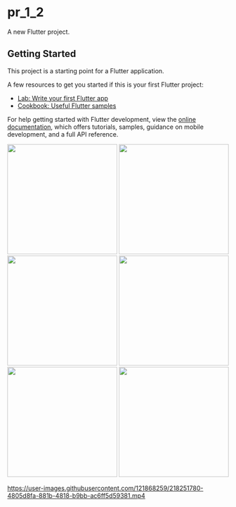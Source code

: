 # pr_1_2

A new Flutter project.

## Getting Started

This project is a starting point for a Flutter application.

A few resources to get you started if this is your first Flutter project:

- [Lab: Write your first Flutter app](https://docs.flutter.dev/get-started/codelab)
- [Cookbook: Useful Flutter samples](https://docs.flutter.dev/cookbook)

For help getting started with Flutter development, view the
[online documentation](https://docs.flutter.dev/), which offers tutorials,
samples, guidance on mobile development, and a full API reference.

<img src="https://user-images.githubusercontent.com/121868259/214127793-022d546e-3a22-47ea-b9ca-c49ee9ae230a.png" width="250px">
<img src="https://user-images.githubusercontent.com/121868259/214127930-d13c7565-3097-45a7-8f76-c773ed3ce47e.png" width="250px">
<img src="https://user-images.githubusercontent.com/121868259/214128055-bf73d7ee-504f-441c-9b6e-76821cd1cfd1.png" width="250px">
<img src="https://user-images.githubusercontent.com/121868259/214128160-a331d2a4-323c-4eac-8b3c-423984e4eed8.png" width="250px">
<img src="https://user-images.githubusercontent.com/121868259/214128632-42224a63-67f6-4b7e-8792-9887cd5470ad.png" width="250px">
<img src="https://user-images.githubusercontent.com/121868259/214128424-28232951-a9c1-4c9b-8d5e-bd3afec678b4.png" width="250px">


https://user-images.githubusercontent.com/121868259/218251780-4805d8fa-881b-4818-b9bb-ac6ff5d59381.mp4

